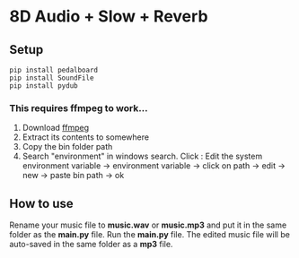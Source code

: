 # 8D Audio + Slow + Reverb

## Setup

```
pip install pedalboard
pip install SoundFile
pip install pydub
```

### This requires ffmpeg to work...

1. Download [ffmpeg](https://github.com/BtbN/FFmpeg-Builds/releases/download/latest/ffmpeg-master-latest-win64-gpl.zip)
2. Extract its contents to somewhere
3. Copy the bin folder path
4. Search "environment" in windows search. Click : Edit the system environment variable -> environment variable -> click on path -> edit -> new -> paste bin path -> ok

## How to use

Rename your music file to **music.wav** or **music.mp3** and put it in the same folder as the **main.py** file. Run the **main.py** file. The edited music file will be auto-saved in the same folder as a **mp3** file.
